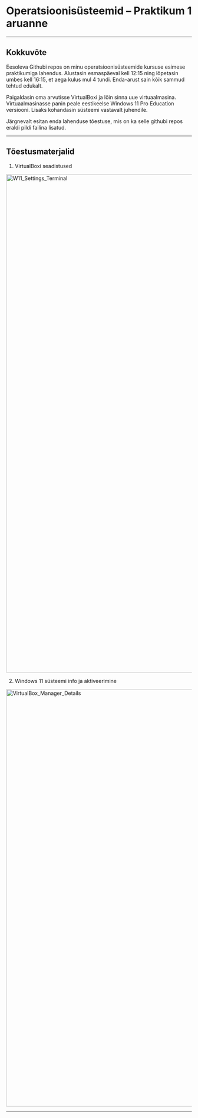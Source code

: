 # Operatsioonisüsteemid – Praktikum 1 aruanne

---

## Kokkuvõte

Eesoleva Githubi repos on minu operatsioonisüsteemide kursuse esimese praktikumiga lahendus. Alustasin esmaspäeval kell 12:15 ning lõpetasin umbes kell 16:15, et aega kulus mul 4 tundi. Enda-arust sain kõik sammud tehtud edukalt.

Paigaldasin oma arvutisse VirtualBoxi ja lõin sinna uue virtuaalmasina. Virtuaalmasinasse panin peale eestikeelse Windows 11 Pro Education versiooni. Lisaks kohandasin süsteemi vastavalt juhendile.  

Järgnevalt esitan enda lahenduse tõestuse, mis on ka selle githubi repos eraldi pildi failina lisatud.

---

## Tõestusmaterjalid

1. VirtualBoxi seadistused

<img width="2068" height="1347" alt="W11_Settings_Terminal" src="https://github.com/user-attachments/assets/a3ca7b61-22ce-4fe4-b343-4e346310e248" />

2. Windows 11 süsteemi info ja aktiveerimine

<img width="961" height="1128" alt="VirtualBox_Manager_Details" src="https://github.com/user-attachments/assets/14a885f4-93b8-44ad-99fd-ca86fc8a7430" />


---
